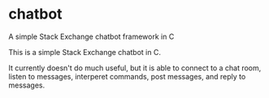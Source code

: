 # chatbot
A simple Stack Exchange chatbot framework in C

This is a simple Stack Exchange chatbot in C.  

It currently doesn't do much useful, but it is able to connect to a chat room, listen to messages, interperet commands, post messages, and reply to messages.
